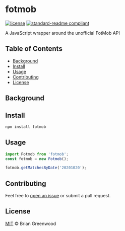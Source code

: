 # fotmob

[![license](https://img.shields.io/github/license/bgrnwd/fotmob.svg)](LICENSE)
[![standard-readme compliant](https://img.shields.io/badge/readme%20style-standard-brightgreen.svg?style=flat-square)](https://github.com/RichardLitt/standard-readme)

A JavaScript wrapper around the unofficial FotMob API

## Table of Contents

- [Background](#background)
- [Install](#install)
- [Usage](#usage)
- [Contributing](#contributing)
- [License](#license)

## Background

## Install

```sh
npm install fotmob
```

## Usage

```ts
import Fotmob from 'fotmob';
const fotmob = new Fotmob();

fotmob.getMatchesByDate('20201020');
```

## Contributing

Feel free to [open an issue](https://github.com/bgrnwd/fotmob/issues/new) or submit a pull request.

## License

[MIT](./LICENSE) © Brian Greenwood

